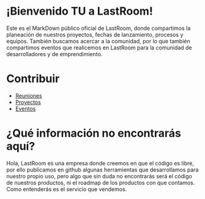 ¡Bienvenido TU a LastRoom!
=======================

Este es el MarkDown público oficial de LastRoom, donde compartimos la planeación de nuestros proyectos, fechas de lanzamiento, procesos y equipos. También buscamos acercar a la comunidad, por lo que también compartimos eventos que realicemos en LastRoom para la comunidad de desarrolladores y de emprendimiento.

# Contribuir

* [Reuniones](meetings.md)
* [Proyectos](projects.md)
* [Eventos](events.md)

# ¿Qué información no encontrarás aquí?

Hola, LastRoom es una empresa donde creemos en que el código es libre, por ello publicamos en github algunas herramientas que desarrollamos para nuestro propio uso, pero algo que sin duda no encontrarás será el código de nuestros productos, ni el roadmap de los productos con que contamos. Como entenderás es el servicio que vendemos.
